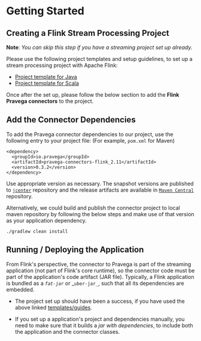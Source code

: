 <!--
Copyright (c) 2017 Dell Inc., or its subsidiaries. All Rights Reserved.

Licensed under the Apache License, Version 2.0 (the "License");
you may not use this file except in compliance with the License.
You may obtain a copy of the License at

    http://www.apache.org/licenses/LICENSE-2.0
-->

# Getting Started
## Creating a Flink Stream Processing Project

**Note**: _You can skip this step if you have a streaming project set up already._

Please use the following project templates and setup guidelines, to set up a stream processing project with Apache Flink:

  - [Project template for Java](https://ci.apache.org/projects/flink/flink-docs-stable/quickstart/java_api_quickstart.html)
  - [Project template for Scala](https://ci.apache.org/projects/flink/flink-docs-release-1.6/quickstart/scala_api_quickstart.html)

Once after the set up, please follow the below section to add the **Flink Pravega connectors** to the project.

## Add the Connector Dependencies

To add the Pravega connector dependencies to our project, use the following entry to your project file: (For example, `pom.xml` for Maven)

```
<dependency>
  <groupId>io.pravega</groupId>
  <artifactId>pravega-connectors-flink_2.11</artifactId>
  <version>0.3.2</version>
</dependency>
```

Use appropriate version as necessary. The snapshot versions are published to [`jcenter`](https://oss.jfrog.org/artifactory/jfrog-dependencies/io/pravega/pravega-connectors-flink_2.11/) repository and the release artifacts are available in [`Maven Central`](https://mvnrepository.com/artifact/io.pravega/pravega-connectors-flink_2.11) repository.

Alternatively, we could build and publish the connector project to local maven repository by following the below steps and make use of that version as your application dependency.

```
./gradlew clean install
```

## Running / Deploying the Application

From Flink's perspective, the connector to Pravega is part of the streaming application (not part of Flink's core runtime), so the connector code must be part of the application's code artifact (JAR file). Typically, a Flink application is bundled as a _`fat-jar`_ or _`uber-jar_`, such that all its dependencies are embedded.

 - The project set up should have been a success, if you have used the above linked [templates/guides](#ceating-a-flink-stream-processing-project).

 - If you set up a application's project and dependencies manually, you need to make sure that it builds a _jar with dependencies_, to include both the application and the connector classes.

